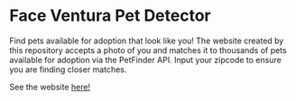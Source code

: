 # Face Ventura Pet Detector

Find pets available for adoption that look like you! The website created by this repository accepts a photo of you and matches it to thousands of pets available for adoption via the PetFinder API. Input your zipcode to ensure you are finding closer matches.

See the website [here!](https://mthorrell.github.io/FacePet/)
